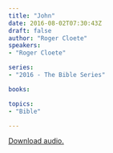 ```yaml
---
title: "John"
date: 2016-08-02T07:30:43Z
draft: false
author: "Roger Cloete"
speakers:
- "Roger Cloete"

series:
- "2016 - The Bible Series"

books:

topics:
- "Bible"

---
```

[Download audio.](https://s3-eu-west-1.amazonaws.com/renownchurch/sermons/2016/07/2016-07-31_John_LQ.mp3)